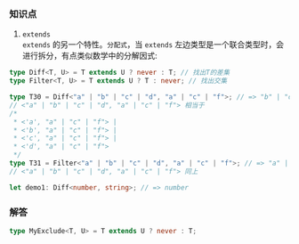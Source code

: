 ### 知识点

1. `extends`  
   `extends` 的另一个特性。`分配式`，当 `extends` 左边类型是一个联合类型时，会进行拆分，有点类似数学中的分解因式:

```ts
type Diff<T, U> = T extends U ? never : T; // 找出T的差集
type Filter<T, U> = T extends U ? T : never; // 找出交集

type T30 = Diff<"a" | "b" | "c" | "d", "a" | "c" | "f">; // => "b" | "d"
// <"a" | "b" | "c" | "d", "a" | "c" | "f"> 相当于
/*
 * <'a', "a" | "c" | "f"> |
 * <'b', "a" | "c" | "f"> |
 * <'c', "a" | "c" | "f"> |
 * <'d', "a" | "c" | "f">
 */
type T31 = Filter<"a" | "b" | "c" | "d", "a" | "c" | "f">; // => "a" | "c"
// <"a" | "b" | "c" | "d", "a" | "c" | "f"> 同上

let demo1: Diff<number, string>; // => number
```

### 解答

```ts
type MyExclude<T, U> = T extends U ? never : T;
```
